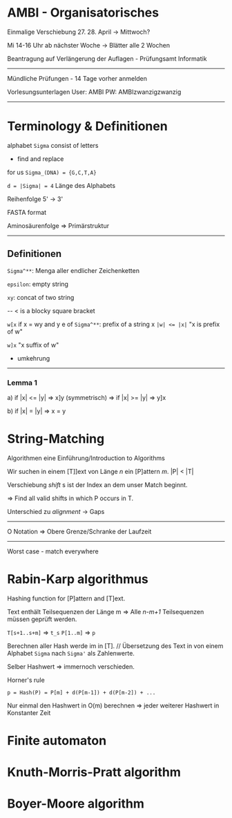 # AMBI - Organisatorisches

Einmalige Verschiebung 27. 28. April -> Mittwoch?

Mi 14-16 Uhr ab nächster Woche -> Blätter alle 2 Wochen

Beantragung auf Verlängerung der Auflagen - Prüfungsamt Informatik

---------------

Mündliche Prüfungen - 14 Tage vorher anmelden

Vorlesungsunterlagen
User: AMBI
PW: AMBIzwanzigzwanzig

---------------

# Terminology & Definitionen

alphabet `Sigma` consist of letters

* find and replace

for us `Sigma_(DNA) = {G,C,T,A}`

`d = |Sigma| = 4` Länge des Alphabets

Reihenfolge 5' -> 3'

FASTA format

Aminosäurenfolge => Primärstruktur

----

## Definitionen

`Sigma^**`: Menga aller endlicher Zeichenketten 

`epsilon`: empty string

`xy`: concat of two string

-- < is a blocky square bracket

`w[x` if x = wy and y e of `Sigma^**`: prefix of a string x  `|w| <= |x|` "x is prefix of w"

`w]x` "x suffix of w"

+ umkehrung

-------------

### Lemma 1

a) if |x| <= |y| => x]y (symmetrisch) => if |x| >= |y| => y]x

b) if |x| = |y| => x = y

# String-Matching

Algorithmen eine Einführung/Introduction to Algorithms

Wir suchen in einem [T]]ext von Länge *n* ein [P]attern *m*. |P| < |T|

Verschiebung *shift* s ist der Index an dem unser Match beginnt.

=> Find all valid shifts in which P occurs in T.

Unterschied zu *alignment* -> Gaps

-----

O Notation => Obere Grenze/Schranke der Laufzeit

-----

Worst case - match everywhere

# Rabin-Karp algorithmus

Hashing function for [P]attern and [T]ext.

Text enthält Teilsequenzen der Länge m => Alle *n-m+1* Teilsequenzen müssen geprüft werden.

`T[s+1..s+m]` => `t_s`
`P[1..m]` => `p`

Berechnen aller Hash werde im in [T]. // Übersetzung des Text in von einem Alphabet `Sigma` nach `Sigma'` als Zahlenwerte.

Selber Hashwert => immernoch verschieden.

Horner's rule

`p = Hash(P) = P[m] + d(P[m-1]) + d(P[m-2]) + ...`

Nur einmal den Hashwert in O(m) berechnen => jeder weiterer Hashwert in Konstanter Zeit

# Finite automaton

# Knuth-Morris-Pratt algorithm

# Boyer-Moore algorithm